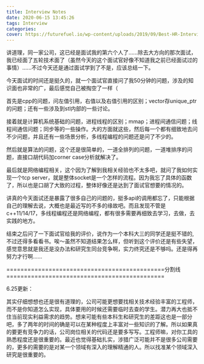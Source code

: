```yaml
---
title: Interview Notes
date: 2020-06-15 13:45:26
tags: Interview
categories:
cover: https://futurefuel.io/wp-content/uploads/2019/09/Best-HR-Interview.png
---
```

<meta name="referrer" content="no-referrer" />

讲道理，同一家公司，这已经是面试我的第六个人了......除去大方向的那次面试，我已经面了五轮技术面了（虽然今天的这个面试官好像不知道我之前已经面试过的事情）......不过今天还是通过面试学到了不是，应该总结一下。

今天面试的时间还是挺久的，就一个面试官直接问了我50分钟的问题，涉及的知识面也非常的广，最后感觉自己被掏空了一样（

首先是cpp的问题，问左值引用，右值以及右值引用的区别；vector存unique_ptr的问题；还有一些涉及到stl内部的一些讨论。

接着就是计算机系统基础的问题，进程线程的区别；mmap；进程间通信问题；线程间通信问题；同步等的一些操作。大的方面就这些，然后每一个都有细致地去问不少问题，并且还有一些场景分析，多线程编程的问题还是问了不少的。

然后就是算法的问题，这个还是很简单的，一道全排列的问题，一道堆排序的问题，直接口胡代码加corner case分析就解决了。

最后就是网络编程相关，这个因为了解到我相关经验也不太多吧，就问了我如何实现一个tcp server，就是整体socket是一个怎样的流程。因为我忘了具体的函数了，所以也是口胡了大致的过程，整体好像还是达到了面试官想要的情况的。

讲真的今天面试还是暴露了很多自己的问题的，挺多api的调用都忘了，只能根据自己的理解去说，大概也是最近写的不多的缘故吧。而且发现不管是c++11/14/17，多线程编程还是网络编程，都有很多需要再细致去学习，去做，去实践的地方。

结束之后问了一下面试官给我的评价，说作为一个本科大三的同学还是挺不错的,不过还得多看看书。唉～虽然不知道结果怎么样，但听到这个评价还是有些失望，感觉意思就是我还是没办法和研究生同台竞争啊，实力终究还是不够吗。还是得再努力才行啊......



=============================================分割线=============================================

6.25更新：

其实仔细想想也还是很有道理的，公司可能更想要找相关技术经验丰富的工程师，而不是你知道怎么实现，具体要用的时候还需要临时去查的学生。潜力再大也抵不住当前现实利益需求的趋势。想来可能有些本科生和研究生的差距这也是一部分吧，多了两年的时间的确是可以在某种程度上丰富对一些知识的了解。所以如果真的要更有竞争力的话，公司岗位相关的代码还是要多写写。工程师嘛，对你工具的熟悉程度还是很重要的。最近也觉得基础扎实，涉猎广泛可能并不是很多公司需要的，更多的需要的是对某一个领域有深入的理解精通的人。所以找准某个领域深入研究是很重要的。